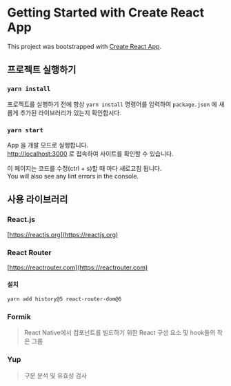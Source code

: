 # Getting Started with Create React App

This project was bootstrapped with [Create React App](https://github.com/facebook/create-react-app).

## 프로젝트 실행하기

### `yarn install`

프로젝트를 실행하기 전에 항상 `yarn install` 명령어를 입력하여 `package.json` 에 새롭게 추가된 라이브러리가 있는지 확인합시다.

### `yarn start`

App 을 개발 모드로 실행합니다. \
[http://localhost:3000](http://localhost:3000) 로 접속하여 사이트를 확인할 수 있습니다.

이 페이지는 코드를 수정(ctrl + s)할 때 마다 새로고침 됩니다.\
You will also see any lint errors in the console.

## 사용 라이브러리

### React.js

[https://reactjs.org](https://reactjs.org)

### React Router

[https://reactrouter.com](https://reactrouter.com)

#### 설치

```bash
yarn add history@5 react-router-dom@6
```

### Formik

> React Native에서 컴포넌트를 빌드하기 위한 React 구성 요소 및 hook들의 작은 그룹

### Yup

> 구문 분석 및 유효성 검사
